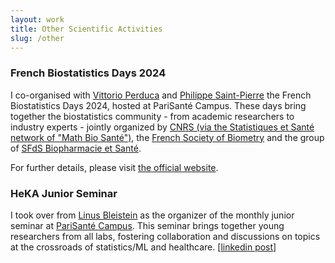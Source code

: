 ```yaml
---
layout: work
title: Other Scientific Activities
slug: /other
---
```


### **French Biostatistics Days 2024**
I co-organised with <a href="https://helios2.mi.parisdescartes.fr/~vperduca/" target="_blank">Vittorio Perduca</a> and <a href="https://perso.math.univ-toulouse.fr/psaintpi/" target="_blank">Philippe Saint-Pierre</a> the French Biostatistics Days 2024, hosted at PariSanté Campus. 
These days bring together the biostatistics community - from academic researchers to industry experts - jointly organized by <a href="https://math-bio-sante.math.cnrs.fr/index.html" target="_blank">CNRS (via the Statistiques et Santé network of "Math Bio Santé")</a>, the <a href="https://sfb.pages.math.cnrs.fr/asso/" target="_blank">French Society of Biometry</a> and the group of <a href="https://www.sfds.asso.fr/fr/biopharmacie_et_sante/457-groupe_biopharmacie_et_sante/" target="_blank">SFdS Biopharmacie et Santé</a>. 

For further details, please visit <a href="https://jdb2024.sciencesconf.org/" target="_blank">the official website</a>.

### **HeKA Junior Seminar**
I took over from <a href="https://www.linusbleistein.com/" target="_blank">Linus Bleistein</a> as the organizer of the monthly junior seminar at <a href="https://parisantecampus.fr" target="_blank">PariSanté Campus</a>. This seminar brings together young researchers from all labs, fostering collaboration and discussions on topics at the crossroads of statistics/ML and healthcare. [[linkedin post](https://www.linkedin.com/posts/heka-inria_over-the-past-few-months-our-teamhosted-activity-7217534385682575365-2RRx)]

